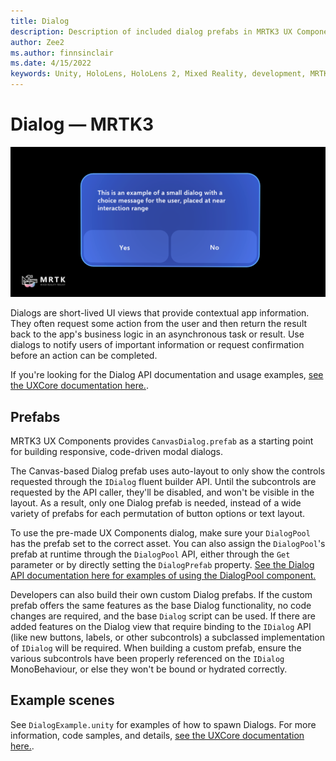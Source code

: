 ```yaml
---
title: Dialog
description: Description of included dialog prefabs in MRTK3 UX Components
author: Zee2
ms.author: finnsinclair
ms.date: 4/15/2022
keywords: Unity, HoloLens, HoloLens 2, Mixed Reality, development, MRTK, MRTK3, Dialog, UI
---
```


# Dialog &#8212; MRTK3

![Dialog](../../../mrtk3-overview/images/UXBuildingBlocks/MRTK_UX_v3_Dialog.png)

Dialogs are short-lived UI views that provide contextual app information. They often request some action from the user and then return the result back to the app's business logic in an asynchronous task or result. Use dialogs to notify users of important information or request confirmation before an action can be completed.

If you're looking for the Dialog API documentation and usage examples, [see the UXCore documentation here.](../../../mrtk3-uxcore/packages/uxcore/dialog-api.md).

## Prefabs

MRTK3 UX Components provides `CanvasDialog.prefab` as a starting point for building responsive, code-driven modal dialogs.

The Canvas-based Dialog prefab uses auto-layout to only show the controls requested through the `IDialog` fluent builder API. Until the subcontrols are requested by the API caller, they'll be disabled, and won't be visible in the layout. As a result, only one Dialog prefab is needed, instead of a wide variety of prefabs for each permutation of button options or text layout.

To use the pre-made UX Components dialog, make sure your `DialogPool` has the prefab set to the correct asset. You can also assign the `DialogPool`'s prefab at runtime through the `DialogPool` API, either through the `Get` parameter or by directly setting the `DialogPrefab` property. [See the Dialog API documentation here for examples of using the DialogPool component.](../../../mrtk3-uxcore/packages/uxcore/dialog-api.md)

Developers can also build their own custom Dialog prefabs. If the custom prefab offers the same features as the base Dialog functionality, no code changes are required, and the base `Dialog` script can be used. If there are added features on the Dialog view that require binding to the `IDialog` API (like new buttons, labels, or other subcontrols) a subclassed implementation of `IDialog` will be required. When building a custom prefab, ensure the various subcontrols have been properly referenced on the `IDialog` MonoBehaviour, or else they won't be bound or hydrated correctly.

## Example scenes

See `DialogExample.unity` for examples of how to spawn Dialogs. For more information, code samples, and details, [see the UXCore documentation here.](../../../mrtk3-uxcore/packages/uxcore/dialog-api.md).